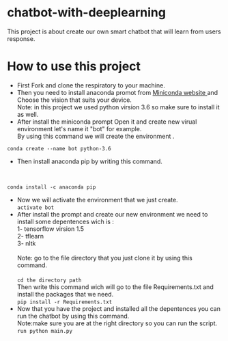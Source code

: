 # chatbot-with-deeplearning
This project is about create our own smart chatbot that will learn from users response.
# How to use this project
* First Fork and clone the respiratory to your machine. 
* Then you need to install anaconda promot from [Miniconda website ](https://docs.conda.io/en/latest/miniconda.html ) and Choose the vision that suits your device.
 <br> Note: in this project we used python virsion 3.6 so make sure to install it as well.
* After install the miniconda prompt Open it and create new virual environment let's name it "bot" for example.
<br> By using this command we will create the environment .

`conda create --name bot python-3.6 ` 
<br>
* Then install anaconda pip by writing this command. 
<br>

`conda install -c anaconda pip`
* Now we will activate the environment that we just create. <br>
`activate bot`
* After install the prompt and create our new environment we need to install some depentences wich is :<br>
1- tensorflow virsion 1.5 <br>
2- tflearn <br>
3- nltk <br>
<br> Note: go to the file directory that you just clone it by using this command. <br>
<br> `cd the directory path`<br>
Then write this command wich will go to the file Requirements.txt and install the packages that we need. 
<br> `pip install -r Requirements.txt`<br>
* Now that you have the project and installed all the depentences you can run the chatbot by using this command.
<br>Note:make sure you are at the right directory so you can run the script. 
<br> `run python main.py`
